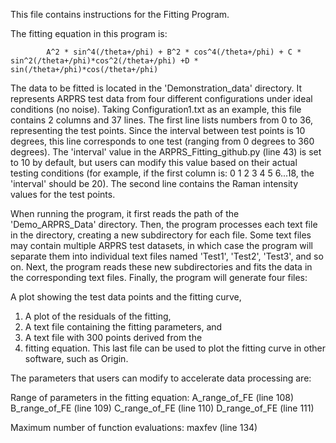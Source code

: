 This file contains instructions for the Fitting Program.

The fitting equation in this program is: 
            
            A^2 * sin^4(/theta+/phi) + B^2 * cos^4(/theta+/phi) + C * sin^2(/theta+/phi)*cos^2(/theta+/phi) +D * sin(/theta+/phi)*cos(/theta+/phi)

The data to be fitted is located in the 'Demonstration_data' directory. It represents ARPRS test data from four different configurations under ideal conditions (no noise). Taking Configuration1.txt as an example, this file contains 2 columns and 37 lines. The first line lists numbers from 0 to 36, representing the test points. Since the interval between test points is 10 degrees, this line corresponds to one test (ranging from 0 degrees to 360 degrees). The 'interval' value in the ARPRS_Fitting_github.py (line 43) is set to 10 by default, but users can modify this value based on their actual testing conditions (for example, if the first column is: 0 1 2 3 4 5 6...18, the 'interval' should be 20). The second line contains the Raman intensity values for the test points.

When running the program, it first reads the path of the 'Demo_ARPRS_Data' directory. Then, the program processes each text file in the directory, creating a new subdirectory for each file. Some text files may contain multiple ARPRS test datasets, in which case the program will separate them into individual text files named 'Test1', 'Test2', 'Test3', and so on. Next, the program reads these new subdirectories and fits the data in the corresponding text files. Finally, the program will generate four files:

A plot showing the test data points and the fitting curve,
1. A plot of the residuals of the fitting,
2. A text file containing the fitting parameters, and
3. A text file with 300 points derived from the 
4. fitting equation. This last file can be used to plot the fitting curve in other software, such as Origin.

The parameters that users can modify to accelerate data processing are:

Range of parameters in the fitting equation:
A_range_of_FE (line 108)
B_range_of_FE (line 109)
C_range_of_FE (line 110)
D_range_of_FE (line 111)

Maximum number of function evaluations:
maxfev        (line 134)   
